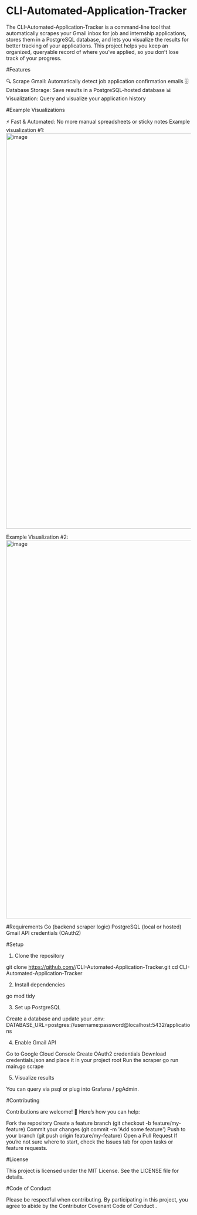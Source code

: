 # CLI-Automated-Application-Tracker

The CLI-Automated-Application-Tracker is a command-line tool that automatically scrapes your Gmail inbox for job and internship applications, stores them in a PostgreSQL database, and lets you visualize the results for better tracking of your applications.
This project helps you keep an organized, queryable record of where you’ve applied, so you don’t lose track of your progress.

#Features

🔍 Scrape Gmail: Automatically detect job application confirmation emails
🗄 Database Storage: Save results in a PostgreSQL-hosted database
📊 Visualization: Query and visualize your application history

#Example Visualizations

⚡ Fast & Automated: No more manual spreadsheets or sticky notes
Example visualization #1:
<img width="1814" height="1080" alt="image" src="https://github.com/user-attachments/assets/8f90cc7d-b1e1-42a3-bc5e-9b90a2927fe0" />

Example Visualization #2:
<img width="1513" height="1033" alt="image" src="https://github.com/user-attachments/assets/870ab181-9ead-4dbe-9087-733100a17d0a" />

#Requirements
Go (backend scraper logic)
PostgreSQL (local or hosted)
Gmail API credentials (OAuth2)

#Setup

1. Clone the repository

git clone https://github.com/<your-username>/CLI-Automated-Application-Tracker.git
cd CLI-Automated-Application-Tracker


2. Install dependencies

go mod tidy


3. Set up PostgreSQL
   
Create a database and update your .env:
DATABASE_URL=postgres://username:password@localhost:5432/applications


4. Enable Gmail API

Go to Google Cloud Console
Create OAuth2 credentials
Download credentials.json and place it in your project root
Run the scraper
go run main.go scrape


5. Visualize results
   
You can query via psql or plug into Grafana / pgAdmin.

#Contributing

Contributions are welcome! 🎉
Here’s how you can help:

Fork the repository
Create a feature branch (git checkout -b feature/my-feature)
Commit your changes (git commit -m 'Add some feature')
Push to your branch (git push origin feature/my-feature)
Open a Pull Request
If you’re not sure where to start, check the Issues tab for open tasks or feature requests.

#License

This project is licensed under the MIT License. See the LICENSE
 file for details.

#Code of Conduct

Please be respectful when contributing. By participating in this project, you agree to abide by the Contributor Covenant Code of Conduct
.
